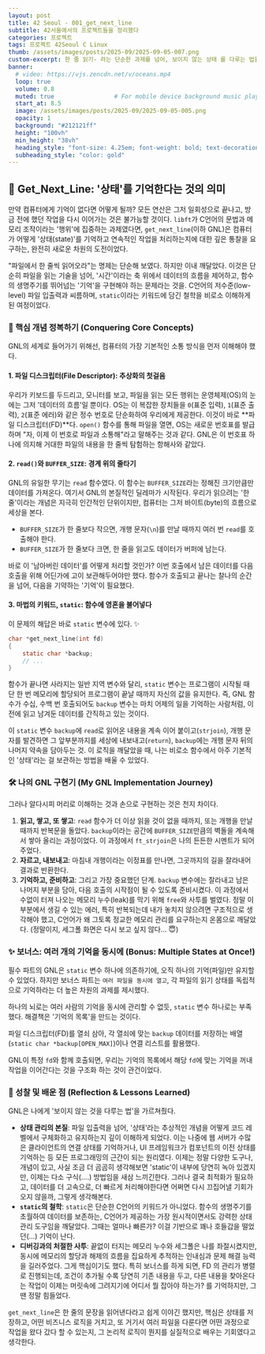 ```yaml
---
layout: post 
title: 42 Seoul - 001_get_next_line
subtitle: 42서울에서의 프로젝트들을 정리했다
categories: 프로젝트
tags: 프로젝트 42Seoul C Linux 
thumb: /assets/images/posts/2025-09/2025-09-05-007.png
custom-excerpt: 한 줄 읽기- 라는 단순한 과제를 넘어, 보이지 않는 상태 를 다루는 법을 깨우치다
banner:
  # video: https://vjs.zencdn.net/v/oceans.mp4
  loop: true
  volume: 0.8
  muted: true                 # For mobile device background music play 
  start_at: 8.5
  image: /assets/images/posts/2025-09/2025-09-05-005.png
  opacity: 1
  background: "#212121ff"
  height: "100vh"
  min_height: "38vh"
  heading_style: "font-size: 4.25em; font-weight: bold; text-decoration: underline"
  subheading_style: "color: gold"
---
```


## 📄 Get_Next_Line: '상태'를 기억한다는 것의 의미

만약 컴퓨터에게 기억이 없다면 어떻게 될까? 모든 연산은 그저 일회성으로 끝나고, 방금 전에 했던 작업을 다시 이어가는 것은 불가능할 것이다. `libft`가 C언어의 문법과 메모리 조작이라는 '행위'에 집중하는 과제였다면, `get_next_line`(이하 GNL)은 컴퓨터가 어떻게 '상태(state)'를 기억하고 연속적인 작업을 처리하는지에 대한 깊은 통찰을 요구하는, 완전히 새로운 차원의 도전이었다.

"파일에서 한 줄씩 읽어오라"는 명제는 단순해 보였다. 하지만 이내 깨달았다. 이것은 단순히 파일을 읽는 기술을 넘어, '시간'이라는 축 위에서 데이터의 흐름을 제어하고, 함수의 생명주기를 뛰어넘는 '기억'을 구현해야 하는 문제라는 것을. C언어의 저수준(low-level) 파일 입출력과 씨름하며, `static`이라는 키워드에 담긴 철학을 비로소 이해하게 된 여정이었다.

### 🧠 핵심 개념 정복하기 (Conquering Core Concepts)

GNL의 세계로 들어가기 위해선, 컴퓨터의 가장 기본적인 소통 방식을 먼저 이해해야 했다.

#### 1. 파일 디스크립터(File Descriptor): 추상화의 첫걸음

우리가 키보드를 두드리고, 모니터를 보고, 파일을 읽는 모든 행위는 운영체제(OS)의 눈에는 그저 '데이터의 흐름'일 뿐이다. OS는 이 복잡한 장치들을 `0`(표준 입력), `1`(표준 출력), `2`(표준 에러)와 같은 정수 번호로 단순화하여 우리에게 제공한다. 이것이 바로 **파일 디스크립터(FD)**다. `open()` 함수를 통해 파일을 열면, OS는 새로운 번호표를 발급하며 "자, 이제 이 번호로 파일과 소통해"라고 말해주는 것과 같다. GNL은 이 번호표 하나에 의지해 거대한 파일의 내용을 한 줄씩 탐험하는 항해사와 같았다.

#### 2. `read()`와 `BUFFER_SIZE`: 경계 위의 줄타기

GNL의 유일한 무기는 `read` 함수였다. 이 함수는 `BUFFER_SIZE`라는 정해진 크기만큼만 데이터를 가져온다. 여기서 GNL의 본질적인 딜레마가 시작된다. 우리가 읽으려는 '한 줄'이라는 개념은 지극히 인간적인 단위이지만, 컴퓨터는 그저 바이트(byte)의 흐름으로 세상을 본다.

-   `BUFFER_SIZE`가 한 줄보다 작으면, 개행 문자(`\n`)를 만날 때까지 여러 번 `read`를 호출해야 한다.
-   `BUFFER_SIZE`가 한 줄보다 크면, 한 줄을 읽고도 데이터가 버퍼에 남는다.

바로 이 '남아버린 데이터'를 어떻게 처리할 것인가? 이번 호출에서 남은 데이터를 다음 호출을 위해 어딘가에 고이 보관해두어야만 했다. 함수가 호출되고 끝나는 찰나의 순간을 넘어, 다음을 기약하는 '기억'이 필요했다.

#### 3. 마법의 키워드, `static`: 함수에 영혼을 불어넣다

이 문제의 해답은 바로 `static` 변수에 있다. ✨

```c
char *get_next_line(int fd)
{
    static char *backup;
    // ...
}
```

함수가 끝나면 사라지는 일반 지역 변수와 달리, `static` 변수는 프로그램이 시작될 때 단 한 번 메모리에 할당되어 프로그램이 끝날 때까지 자신의 값을 유지한다. 즉, GNL 함수가 수십, 수백 번 호출되어도 `backup` 변수는 마치 어제의 일을 기억하는 사람처럼, 이전에 읽고 남겨둔 데이터를 간직하고 있는 것이다.

이 `static` 변수 `backup`에 `read`로 읽어온 내용을 계속 이어 붙이고(`strjoin`), 개행 문자를 발견하면 그 앞부분까지를 세상에 내보내고(`return`), `backup`에는 개행 문자 뒤의 나머지 약속을 담아두는 것. 이 로직을 깨달았을 때, 나는 비로소 함수에서 아주 기본적인 '상태'라는 걸 보관하는 방법을 배울 수 있었다.

### 🛠️ 나의 GNL 구현기 (My GNL Implementation Journey)

그러나 알다시피 머리로 이해하는 것과 손으로 구현하는 것은 천지 차이다.

1.  **읽고, 쌓고, 또 쌓고**: `read` 함수가 더 이상 읽을 것이 없을 때까지, 또는 개행을 만날 때까지 반복문을 돌았다. `backup`이라는 공간에 `BUFFER_SIZE`만큼의 벽돌을 계속해서 쌓아 올리는 과정이었다. 이 과정에서 `ft_strjoin`은 나의 든든한 시멘트가 되어주었다.
2.  **자르고, 내보내고**: 마침내 개행이라는 이정표를 만나면, 그곳까지의 길을 잘라내어 결과로 반환한다.
3.  **기억하고, 준비하고**: 그리고 가장 중요했던 단계. `backup` 변수에는 잘라내고 남은 나머지 부분을 담아, 다음 호출의 시작점이 될 수 있도록 준비시켰다. 이 과정에서 수없이 터져 나오는 메모리 누수(leak)를 막기 위해 `free`와 사투를 벌였다. 정말 이 부분에서 생길 수 있는 에러, 특히 반복되는데 내가 놓치지 않으려면 구조적으로 생각해야 했고, C언어가 왜 그토록 정교한 메모리 관리를 요구하는지 온몸으로 깨달았다. (정말이지, 세그폴 화면은 다시 보고 싶지 않다... 😇)

### ✨ 보너스: 여러 개의 기억을 동시에 (Bonus: Multiple States at Once!)

필수 파트의 GNL은 `static` 변수 하나에 의존하기에, 오직 하나의 기억(파일)만 유지할 수 있었다. 하지만 보너스 파트는 `여러 파일을 동시에 열고`, 각 파일의 읽기 상태를 독립적으로 기억하라는 더 높은 차원의 과제를 제시했다.

하나의 뇌로는 여러 사람의 기억을 동시에 관리할 수 없듯, `static` 변수 하나로는 부족했다. 해결책은 '기억의 목록'을 만드는 것이다. 

파일 디스크립터(FD)를 열쇠 삼아, 각 열쇠에 맞는 `backup` 데이터를 저장하는 배열(`static char *backup[OPEN_MAX]`)이나 연결 리스트를 활용했다. 

GNL이 특정 `fd`와 함께 호출되면, 우리는 기억의 목록에서 해당 `fd`에 맞는 기억을 꺼내 작업을 이어간다는 것을 구조화 하는 것이 관건이었다.

### 🤔 성찰 및 배운 점 (Reflection & Lessons Learned)

GNL은 나에게 '보이지 않는 것을 다루는 법'을 가르쳐줬다.

-   **상태 관리의 본질**: 파일 입출력을 넘어, '상태'라는 추상적인 개념을 어떻게 코드 레벨에서 구체화하고 유지하는지 깊이 이해하게 되었다. 이는 나중에 웹 서버가 수많은 클라이언트의 연결 상태를 기억하거나, UI 프레임워크가 컴포넌트의 이전 상태를 기억하는 등 모든 프로그래밍의 근간이 되는 원리였다. 이제는 정말 다양한 도구나, 개념이 있고, 사실 조금 더 곰곰히 생각해보면 'static'이 내부에 당연히 녹아 있겠지만, 이제는 다소 구식(....) 방법임을 새삼 느끼긴한다. 그러나 결국 최적화가 필요하고, 데이터를 더 고속으로, 더 빠르게 처리해야한다면 어쩌면 다시 끄집어낼 기회가 오지 않을까, 그렇게 생각해본다.
-   **`static`의 철학**: `static`은 단순한 C언어의 키워드가 아니었다. 함수의 생명주기를 초월하여 데이터를 보존하는, C언어가 제공하는 가장 원시적이면서도 강력한 상태 관리 도구임을 깨달았다. 그때는 얼마나 빠른가? 이걸 기반으로 꽤나 호들갑을 떨었던(...) 기억이 난다.
-   **디버깅과의 처절한 사투**: 끝없이 터지는 메모리 누수와 세그폴은 나를 좌절시켰지만, 동시에 메모리의 할당과 해제의 흐름을 집요하게 추적하는 인내심과 문제 해결 능력을 길러주었다. 그게 핵심이기도 했다. 특히 보너스를 하게 되면, FD 의 관리가 병렬로 진행되는데, 조건이 추가될 수록 당연히 기존 내용을 두고, 다른 내용을 찾아온다는 작업이 이제는 머릿속에 그려지기에 어디서 뭘 잡아야 하는가? 를 기억하지만, 그땐 정말 힘들었다.

`get_next_line`은 한 줄의 문장을 읽어낸다라고 쉽게 이야긴 했지만, 핵심은 상태를 저장하고, 어떤 비즈니스 로직을 거치고, 또 거기서 여러 파일을 다룬다면 어떤 과정으로 작업을 왔다 갔다 할 수 있는지, 그 논리적 로직이 뭔지를 실질적으로 배우는 기회였다고 생각한다.
